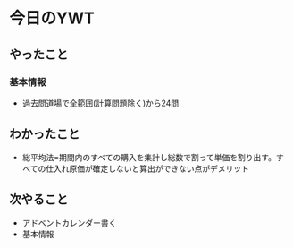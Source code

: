 # 今日のYWT

## やったこと

### 基本情報

- 過去問道場で全範囲(計算問題除く)から24問

## わかったこと

- 総平均法=期間内のすべての購入を集計し総数で割って単価を割り出す。すべての仕入れ原価が確定しないと算出ができない点がデメリット

## 次やること

- アドベントカレンダー書く
- 基本情報
